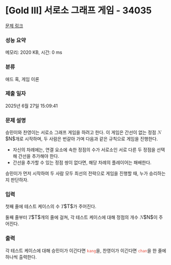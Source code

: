 # [Gold III] 서로소 그래프 게임 - 34035 

[문제 링크](https://www.acmicpc.net/problem/34035) 

### 성능 요약

메모리: 2020 KB, 시간: 0 ms

### 분류

애드 혹, 게임 이론

### 제출 일자

2025년 6월 27일 15:09:41

### 문제 설명

<p>승민이와 찬영이는 서로소 그래프 게임을 하려고 한다. 이 게임은 간선이 없는 정점 <mjx-container class="MathJax" jax="CHTML" style="font-size: 109%; position: relative;"><mjx-math class="MJX-TEX" aria-hidden="true"><mjx-mi class="mjx-i"><mjx-c class="mjx-c1D441 TEX-I"></mjx-c></mjx-mi></mjx-math><mjx-assistive-mml unselectable="on" display="inline"><math xmlns="http://www.w3.org/1998/Math/MathML"><mi>N</mi></math></mjx-assistive-mml><span aria-hidden="true" class="no-mathjax mjx-copytext">$N$</span></mjx-container>개로 시작하며, 두 사람은 번갈아 가며 다음과 같은 규칙으로 게임을 진행한다.</p>

<ul>
	<li>자신의 차례에는, 연결 요소에 속한 정점의 수가 서로소인 서로 다른 두 정점을 선택해 간선을 추가해야 한다.</li>
	<li>간선을 추가할 수 있는 정점 쌍이 없다면, 해당 차례의 플레이어는 패배한다.</li>
</ul>

<p>승민이가 먼저 시작하여 두 사람 모두 최선의 전략으로 게임을 진행할 때, 누가 승리하는지 판단하자.</p>

### 입력 

 <p>첫째 줄에 테스트 케이스의 수 <mjx-container class="MathJax" jax="CHTML" style="font-size: 109%; position: relative;"><mjx-math class="MJX-TEX" aria-hidden="true"><mjx-mi class="mjx-i"><mjx-c class="mjx-c1D447 TEX-I"></mjx-c></mjx-mi></mjx-math><mjx-assistive-mml unselectable="on" display="inline"><math xmlns="http://www.w3.org/1998/Math/MathML"><mi>T</mi></math></mjx-assistive-mml><span aria-hidden="true" class="no-mathjax mjx-copytext">$T$</span></mjx-container>가 주어진다.</p>

<p>둘째 줄부터 <mjx-container class="MathJax" jax="CHTML" style="font-size: 109%; position: relative;"><mjx-math class="MJX-TEX" aria-hidden="true"><mjx-mi class="mjx-i"><mjx-c class="mjx-c1D447 TEX-I"></mjx-c></mjx-mi></mjx-math><mjx-assistive-mml unselectable="on" display="inline"><math xmlns="http://www.w3.org/1998/Math/MathML"><mi>T</mi></math></mjx-assistive-mml><span aria-hidden="true" class="no-mathjax mjx-copytext">$T$</span></mjx-container>개의 줄에 걸쳐, 각 테스트 케이스에 대해 정점의 개수 <mjx-container class="MathJax" jax="CHTML" style="font-size: 109%; position: relative;"><mjx-math class="MJX-TEX" aria-hidden="true"><mjx-mi class="mjx-i"><mjx-c class="mjx-c1D441 TEX-I"></mjx-c></mjx-mi></mjx-math><mjx-assistive-mml unselectable="on" display="inline"><math xmlns="http://www.w3.org/1998/Math/MathML"><mi>N</mi></math></mjx-assistive-mml><span aria-hidden="true" class="no-mathjax mjx-copytext">$N$</span></mjx-container>이 주어진다.</p>

### 출력 

 <p>각 테스트 케이스에 대해 승민이가 이긴다면 <span style="color:#e74c3c;"><code>kang</code></span>을, 찬영이가 이긴다면 <span style="color:#e74c3c;"><code>chan</code></span>을 한 줄에 하나씩 출력한다.</p>

